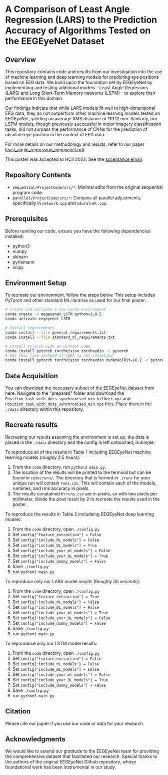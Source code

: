 # A Comparison of Least Angle Regression (LARS) to the Prediction Accuracy of Algorithms Tested on the EEGEyeNet Dataset

## Overview

This repository contains code and results from our investigation into the use of machine learning and deep learning models for predicting eye positions based on EEG data. We build upon the foundation set by EEGEyeNet by implementing and testing additional models—Least Angle Regressors (LARS) and Long Short-Term Memory networks (LSTM)—to explore their performance in this domain.

Our findings indicate that while LARS models fit well to high-dimensional EEG data, they do not outperform other machine learning models tested on EEGEyeNet, yielding an average RMS distance of 119.12 mm. Similarly, our LSTM models, though previously successful in motor imagery classification tasks, did not surpass the performance of CNNs for the prediction of absolute eye position in the context of EEG data.

For more details on our methodology and results, refer to our paper [least_angle_regression_eegeyenet.pdf](https://github.com/owebb1/bci-eye-prediction/blob/855487cd2a4b20bd4bfd77408a3bbcb710b1311f/least_angle_regression_eegeyenet.pdf).

This poster was accepted to HCII 2022. See the [acceptance email](https://github.com/owebb1/bci-eye-prediction/blob/855487cd2a4b20bd4bfd77408a3bbcb710b1311f/HCII_2022_Acceptance.pdf).

## Repository Contents

- `sequential/ProjectCode/src/*`: Minimal edits from the original sequential program code.
- `parallel/ProjectCode/src/*`: Contains all parallel adjustments, specifically in `network.cpp` and `neuralnet.cpp`.

## Prerequisites

Before running our code, ensure you have the following dependencies installed:

- python3
- numpy
- sklearn
- pyriemann
- scipy

## Environment Setup

To recreate our environment, follow the steps below. This setup includes PyTorch and other standard ML libraries as used for our final poster.

```bash
# Create and activate a new conda environment
conda create -n eegeyenet_LSTM python=3.8.5
conda activate eegeyenet_LSTM

# Install requirements
conda install --file general_requirements.txt
conda install --file standard_ml_requirements.txt

# Install PyTorch with or without CUDA
conda install pytorch torchvision torchaudio -c pytorch
# Use this line instead if CUDA is not installed
conda install pytorch torchvision torchaudio cudatoolkit=10.2 -c pytorch
```

## Data Acquisition

You can download the necessary subset of the EEGEyeNet dataset from here. Navigate to the "prepared" folder and download the `Position_task_with_dots_synchronised_min_hilbert.npz` and `Position_task_with_dots_synchronised_min.npz` files. Place them in the `./data` directory within this repository.

## Recreate results

Recreating our results assuming the environment is set up, the data is placed in the `./data` directory and the config is left untouched, is simple.

To reproduce all of the results in Table 1 including EEGEyeNet machine learning models (roughly 2.5 hours):

1. From the `code` directory, run `python3 main.py`.
2. The location of the results will be printed to the terminal but can be found in `code/runs/`. The directory that is formed in `./runs` for your unique run will contain `runs.csv`. This will contain each of the models, runtimes, and rms accuracy in pixels.
3. The results conatained in `runs.csv` are in pixels, so with two pixels per millimeter, divide the pixel result by 2 to recreate the results used in the poster.

To reproduce the results in Table 2 includeing EEGEyeNet deep learning models:

1. From the `code` directory, open `./config.py`
2. Set `config["feature_extraction"] = False`
3. Set `config["include_ML_models"] = False`
4. Set `config["include_DL_models"] = True`
5. Set `config["include_your_ml_models"] = False`
6. Set `config["include_your_DL_models"] = True`
7. Set `config["include_dummy_models"] = False`
8. Save `./config.py`
9. run `python3 main.py`

To reproduce only our LARS model results (Roughly 30 seconds):

1. From the `code` directory, open `./config.py`
2. Set `config["feature_extraction"] = True`
3. Set `config["include_ML_models"] = False`
4. Set `config["include_DL_models"] = False`
5. Set `config["include_your_ml_models"] = True`
6. Set `config["include_your_DL_models"] = False`
7. Set `config["include_dummy_models"] = False`
8. Save `./config.py`
9. run `python3 main.py`

To reporoduce only our LSTM model results:

1. From the `code` directory, open `./config.py`
2. Set `config["feature_extraction"] = False`
3. Set `config["include_ML_models"] = False`
4. Set `config["include_DL_models"] = False`
5. Set `config["include_your_ml_models"] = False`
6. Set `config["include_your_DL_models"] = True`
7. Set `config["include_dummy_models"] = False`
8. Save `./config.py`
9. run `python3 main.py`

## Citation

Please cite our paper if you use our code or data for your research.

## Acknowledgments

We would like to extend our gratitude to the EEGEyeNet team for providing the comprehensive dataset that facilitated our research. Special thanks to the authors of the original EEGEyeNet Github repository, whose foundational work has been instrumental in our study.
